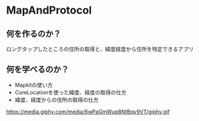 # MapAndProtocol

## 何を作るのか？
ロングタップしたところの住所の取得と、緯度経度から住所を特定できるアプリ

## 何を学べるのか？
* Mapkitの使い方
* CoreLocationを使った緯度、経度の取得の仕方
* 緯度、経度からの住所の取得の仕方


https://media.giphy.com/media/6wPaGmWup8NtBqy9VT/giphy.gif
